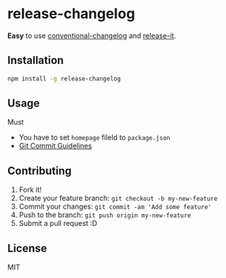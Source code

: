 # release-changelog

**Easy** to use [conventional-changelog](https://github.com/ajoslin/conventional-changelog "conventional-changelog") and [release-it](https://github.com/webpro/release-it "release-it").

## Installation

```sh
npm install -g release-changelog
```

## Usage

Must

* You have to set `homepage` fileld to `package.json`
* [Git Commit Guidelines](https://github.com/ajoslin/conventional-changelog/blob/master/CONVENTIONS.md "Git Commit Guidelines")



## Contributing

1. Fork it!
2. Create your feature branch: `git checkout -b my-new-feature`
3. Commit your changes: `git commit -am 'Add some feature'`
4. Push to the branch: `git push origin my-new-feature`
5. Submit a pull request :D

## License

MIT